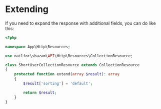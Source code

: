 # Extending

If you need to expand the response with additional fields, you can do like this:

```php
<?php

namespace App\Http\Resources;

use nailfor\shazam\API\Http\Resources\CollectionResource;

class ShortUserCollectionResource extends CollectionResource
{
    protected function extend(array $result): array
    {
        $result['sorting'] = 'default';

        return $result;
    }
}
```
